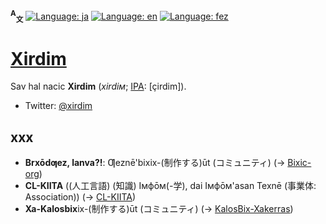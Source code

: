 <span id="readme-top"></span>
**<sup>A</sup><sub>文</sub>**
[![Language: ja](https://img.shields.io/badge/Жabān'bix%20(日本語)-gray)](README.md#readme-top)
[![Language: en](https://img.shields.io/badge/(英)bix%20(English)-gray)](README_en.md#readme-top)
[![Language: fez](https://img.shields.io/badge/Ƣeznē'bix-blue)](README_fez.md#readme-top)

# [Xirdim](https://github.com/Xirdim)

Sav hal nacic **Xirdim** (*xirdiм*; [IPA](//en.wikipedia.org/wiki/International_Phonetic_Alphabet): \[çirdim\]).
- Twitter: [@xirdim](//twitter.com/xirdim)

## xxx
- **Brxōdƣez, lanva?!**: Ƣeznē'bixix-(制作する)ūt (コミュニティ) (→ [Bixic-org](//github.com/Bixic-org))
- **CL-KIITA** ((人工言語) (知識) Iмфōм(-学), dai Iмфōм'asan Texnē (事業体: Association)) (→ [CL-KIITA](//github.com/CL-KIITA))
- **Xa-Kalosbix**ix-(制作する)ūt (コミュニティ) (→ [KalosBix-Xakerras](//github.com/KalosBix-Xakerras))

